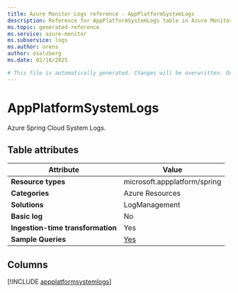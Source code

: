 ```yaml
---
title: Azure Monitor Logs reference - AppPlatformSystemLogs
description: Reference for AppPlatformSystemLogs table in Azure Monitor Logs.
ms.topic: generated-reference
ms.service: azure-monitor
ms.subservice: logs
ms.author: orens
author: osalzberg
ms.date: 02/18/2025

# This file is automatically generated. Changes will be overwritten. Do not change this file directly.
---
```


# AppPlatformSystemLogs

Azure Spring Cloud System Logs.


## Table attributes

|Attribute|Value|
|---|---|
|**Resource types**|microsoft.appplatform/spring|
|**Categories**|Azure Resources|
|**Solutions**| LogManagement|
|**Basic log**|No|
|**Ingestion-time transformation**|Yes|
|**Sample Queries**|[Yes](/azure/azure-monitor/reference/queries/appplatformsystemlogs)|



## Columns
  
[!INCLUDE [appplatformsystemlogs](~/reusable-content/ce-skilling/azure/includes/azure-monitor/reference/tables/appplatformsystemlogs-include.md)]
